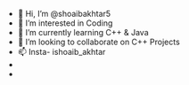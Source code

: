 - 👋 Hi, I’m @shoaibakhtar5
- 👀 I’m interested in Coding
- 🌱 I’m currently learning C++ & Java
- 💞️ I’m looking to collaborate on C++ Projects
- 📫 Insta- ishoaib_akhtar
- 
- 


